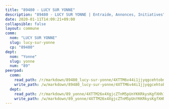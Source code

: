 ```yaml
---
title: "89480 - LUCY SUR YONNE"
description: "89480 - LUCY SUR YONNE | Entraide, Annonces, Initiatives"
date: 2020-01-11T14:09:21+09:00
collapsible: false
layout: commune
comm:
  nom: "LUCY SUR YONNE"
  slug: lucy-sur-yonne
  cp: "89480"
dept:
  nom: "Yonne"
  slug: yonne
  num: "89"
peerpad:
  comm:
    read_path: /r/markdown/89480_lucy-sur-yonne/4XTTM6v44i1jjyqgcehtobmMHWTBMSuUB7krtxEKS2FUSL3vv
    write_path: /w/markdown/89480_lucy-sur-yonne/4XTTM6v44i1jjyqgcehtobmMHWTBMSuUB7krtxEKS2FUSL3vv-K3TgV6P6m7cHcbxSabrb4wepAhVabBFTXCjzd4Ra52zH6LhqMLcco7bNH94UaaxM3Gz9aSx39pRXkxEoZ66boXLfnuMrBXvFgdcQGQJ5UiMTj1X35fnR5KjgmaqDQYk3X3KEQSKg
  dept:
    read_path: /r/markdown/89_yonne/4XTTM26x4XgjcZTnM5pUnYKKRkysKgfXHh1wiigoPHqn9LDKB
    write_path: /w/markdown/89_yonne/4XTTM26x4XgjcZTnM5pUnYKKRkysKgfXHh1wiigoPHqn9LDKB-K3TgU4xaMVqzoRnPJNyddApuMoWvJyHL35bzooauYvdhG3MLg3ikjpoueq9BDtqVP4hJBQxpPxix2gohzXyST9tZPnEkyXpDMdHiAFpx7EU6e8WgvFk7NPsBQepM8o13bG9dyqq7
---
```


